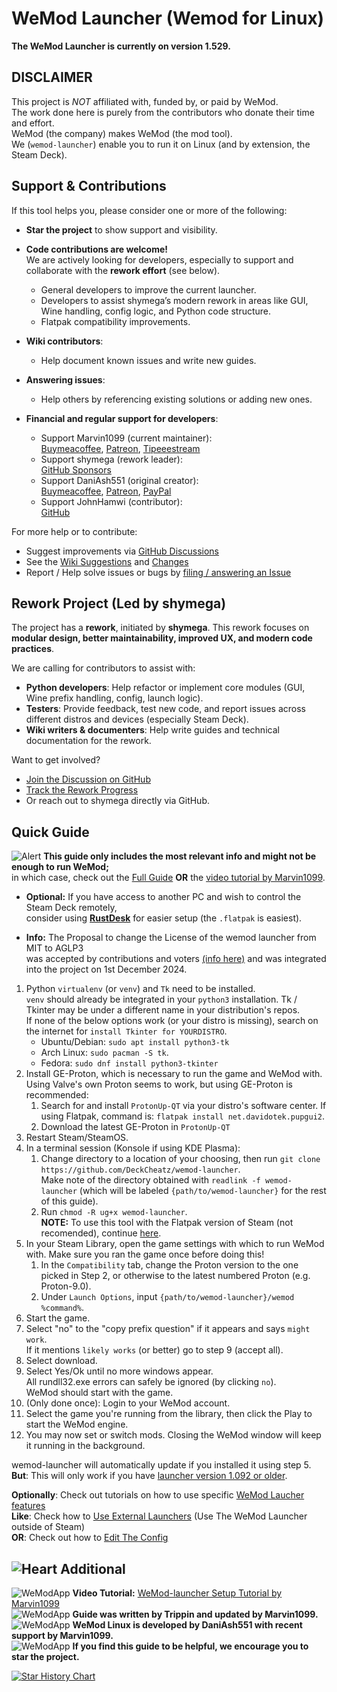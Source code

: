 # WeMod Launcher (Wemod for Linux)

**The WeMod Launcher is currently on version 1.529.**

## DISCLAIMER
This project is *NOT* affiliated with, funded by, or paid by WeMod.  
The work done here is purely from the contributors who donate their time and effort.  
WeMod (the company) makes WeMod (the mod tool).  
We (`wemod-launcher`) enable you to run it on Linux (and by extension, the Steam Deck).

## Support & Contributions

If this tool helps you, please consider one or more of the following:

* **Star the project** to show support and visibility.  
* **Code contributions are welcome!**  
  We are actively looking for developers, especially to support and collaborate with the **rework effort** (see below).
  * General developers to improve the current launcher.
  * Developers to assist shymega’s modern rework in areas like GUI, Wine handling, config logic, and Python code structure.
  * Flatpak compatibility improvements.
  
* **Wiki contributors**:
  * Help document known issues and write new guides.
  
* **Answering issues**:
  * Help others by referencing existing solutions or adding new ones.
  
* **Financial and regular support for developers**:
  * Support Marvin1099 (current maintainer):  
    [Buymeacoffee](https://www.buymeacoffee.com/marvin1099), [Patreon](https://www.patreon.com/marvin1099), [Tipeeestream](https://www.tipeeestream.com/marvin1099/tip)
  * Support shymega (rework leader):  
    [GitHub Sponsors](https://github.com/sponsors/shymega)
  * Support DaniAsh551 (original creator):  
    [Buymeacoffee](https://www.buymeacoffee.com/TIjUvF1), [Patreon](https://www.patreon.com/daniash551), [PayPal](https://www.paypal.com/donate/?hosted_button_id=D7Y43PT9HUEUY)
  * Support JohnHamwi (contributor):  
    [GitHub](https://github.com/JohnHamwi)

For more help or to contribute:
* Suggest improvements via [GitHub Discussions](https://github.com/DeckCheatz/wemod-launcher/discussions)
* See the [Wiki Suggestions](https://github.com/DeckCheatz/wemod-launcher/wiki/Suggestions) and [Changes](https://github.com/DeckCheatz/wemod-launcher/wiki/Changes)
* Report / Help solve issues or bugs by [filing / answering an Issue](https://github.com/DeckCheatz/wemod-launcher/issues)

## Rework Project (Led by shymega)

The project has a **rework**, initiated by **shymega**.
This rework focuses on **modular design, better maintainability, improved UX, and modern code practices**.

We are calling for contributors to assist with:
* **Python developers**: Help refactor or implement core modules (GUI, Wine prefix handling, config, launch logic).
* **Testers**: Provide feedback, test new code, and report issues across different distros and devices (especially Steam Deck).
* **Wiki writers & documenters**: Help write guides and technical documentation for the rework.

Want to get involved?
* [Join the Discussion on GitHub](https://github.com/DeckCheatz/wemod-launcher/discussions)
* [Track the Rework Progress](https://github.com/DeckCheatz/wemod-launcher/issues?q=is%3Aissue+label%3Arework)
* Or reach out to shymega directly via GitHub.

## Quick Guide
![Alert](https://cdn.discordapp.com/emojis/1049837871772729354.gif?size=20&quality=lossless) **This guide only includes the most relevant info and might not be enough to run WeMod;**  
in which case, check out the [Full Guide](https://github.com/DeckCheatz/wemod-launcher/wiki/Full-Guide) **OR** the [video tutorial by Marvin1099](https://youtu.be/5UlVCZvIl1E).

- **Optional:** If you have access to another PC and wish to control the Steam Deck remotely,  
consider using **[RustDesk](https://github.com/rustdesk/rustdesk/releases/latest)** for easier setup (the `.flatpak` is easiest).

- **Info:** The Proposal to change the License of the wemod launcher from MIT to AGLP3  
  was accepted by contributions and voters [(info here)](https://github.com/DeckCheatz/wemod-launcher/discussions/131) 
  and was integrated into the project on 1st December 2024.

1. Python `virtualenv` (or `venv`) and `Tk` need to be installed.  
	`venv` should already be integrated in your `python3` installation.
	Tk / Tkinter may be under a different name in your distribution's repos.  
	If none of the below options work (or your distro is missing), search on the internet for `install Tkinter for YOURDISTRO`.
	- Ubuntu/Debian: `sudo apt install python3-tk`
	- Arch Linux: `sudo pacman -S tk`.
	- Fedora: `sudo dnf install python3-tkinter`
2. Install GE-Proton, which is necessary to run the game and WeMod with. Using Valve's own Proton seems to work, but using GE-Proton is recommended:  
	1. Search for and install `ProtonUp-QT` via your distro's software center. If using Flatpak, command is: `flatpak install net.davidotek.pupgui2`.
	2. Download the latest GE-Proton in `ProtonUp-QT`  
3. Restart Steam/SteamOS.
4. In a terminal session (Konsole if using KDE Plasma):
	1. Change directory to a location of your choosing, then run `git clone https://github.com/DeckCheatz/wemod-launcher`.  
	Make note of the directory obtained with `readlink -f wemod-launcher` (which will be labeled `{path/to/wemod-launcher}` for the rest of this guide).
	2. Run `chmod -R ug+x wemod-launcher`.  
	**NOTE:** To use this tool with the Flatpak version of Steam (not recomended), continue [here](https://github.com/DeckCheatz/wemod-launcher/wiki/Steam-Flatpak-Usage).
5. In your Steam Library, open the game settings with which to run WeMod with. Make sure you ran the game once before doing this!
	1. In the `Compatibility` tab, change the Proton version to the one picked in Step 2, or otherwise to the latest numbered Proton (e.g. Proton-9.0).
	2. Under `Launch Options`, input `{path/to/wemod-launcher}/wemod %command%`.
6. Start the game.
7. Select "no" to the "copy prefix question" if it appears and says `might work`.  
   If it mentions `likely works` (or better) go to step 9 (accept all).
8. Select download.
9. Select Yes/Ok until no more windows appear.  
    All rundll32.exe errors can safely be ignored (by clicking `no`).  
	WeMod should start with the game.
10. (Only done once): Login to your WeMod account.
11. Select the game you're running from the library, then click the Play to start the WeMod engine.   
12. You may now set or switch mods. Closing the WeMod window will keep it running in the background.

wemod-launcher will automatically update if you installed it using step 5.  
**But**: This will only work if you have [launcher version 1.092 or older](https://github.com/DeckCheatz/wemod-launcher/wiki/The-Self-Update).

**Optionally**: Check out tutorials on how to use specific [WeMod Laucher features](https://github.com/DeckCheatz/wemod-launcher/wiki/Launcher-Tutorials)  
**Like**: Check how to [Use External Launchers](https://github.com/DeckCheatz/wemod-launcher/wiki/Using-External-Launchers) (Use The WeMod Launcher outside of Steam)  
**OR**: Check out how to [Edit The Config](https://github.com/DeckCheatz/wemod-launcher/wiki/Config-Usage)

## ![Heart](https://cdn.discordapp.com/emojis/1113579886439833690.gif?size=20&quality=lossless) Additional

![WeModApp](https://cdn.discordapp.com/emojis/761419274945953842.webp?size=20&quality=lossless) **Video Tutorial:** [WeMod-launcher Setup Tutorial by Marvin1099](https://youtu.be/5UlVCZvIl1E)  
![WeModApp](https://cdn.discordapp.com/emojis/1113579884749529198.gif?size=20&quality=lossless) **Guide was written by Trippin and updated by Marvin1099.**  
![WeModApp](https://cdn.discordapp.com/emojis/1113579884749529198.gif?size=20&quality=lossless) **WeMod Linux is developed by DaniAsh551 with recent support by Marvin1099.**  
![WeModApp](https://cdn.discordapp.com/emojis/999743709677633536.gif?size=20&quality=lossless) **If you find this guide to be helpful, we encourage you to star the project.**


<a href="https://star-history.com/#DeckCheatz/wemod-launcher&Date">
 <picture>
   <source media="(prefers-color-scheme: dark)" srcset="https://api.star-history.com/svg?repos=DeckCheatz/wemod-launcher&type=Date&theme=dark" />
   <source media="(prefers-color-scheme: light)" srcset="https://api.star-history.com/svg?repos=DeckCheatz/wemod-launcher&type=Date" />
   <img alt="Star History Chart" src="https://api.star-history.com/svg?repos=DeckCheatz/wemod-launcher&type=Date" />
 </picture>
</a>

